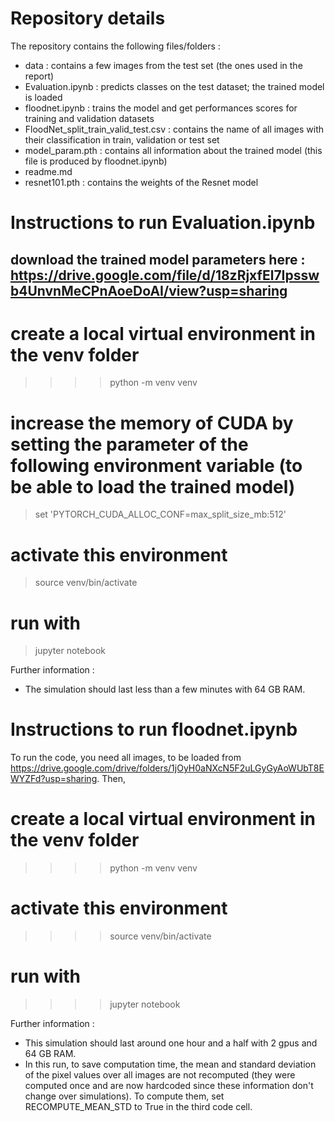 # Repository details

The repository contains the following files/folders :

   - data : contains a few images from the test set (the ones used in the report)
   - Evaluation.ipynb : predicts classes on the test dataset; the trained model is loaded
   - floodnet.ipynb : trains the model and get performances scores for training and validation datasets
   - FloodNet_split_train_valid_test.csv : contains the name of all images with their classification in train, validation or test set
   - model_param.pth : contains all information about the trained model (this file is produced by floodnet.ipynb)
   - readme.md
   - resnet101.pth : contains the weights of the Resnet model




# Instructions to run Evaluation.ipynb

## download the trained model parameters here : https://drive.google.com/file/d/18zRjxfEl7Ipsswb4UnvnMeCPnAoeDoAI/view?usp=sharing

# create a local virtual environment in the venv folder
>>>> python -m venv venv
# increase the memory of CUDA by setting the parameter of the following environment variable (to be able to load the trained model)
> set 'PYTORCH_CUDA_ALLOC_CONF=max_split_size_mb:512'
# activate this environment
> source venv/bin/activate
# run with 
> jupyter notebook

Further information : 

   - The simulation should last less than a few minutes with 64 GB RAM.




# Instructions to run floodnet.ipynb

To run the code, you need all images, to be loaded from https://drive.google.com/drive/folders/1jOyH0aNXcN5F2uLGyGyAoWUbT8EWYZFd?usp=sharing. Then, 

# create a local virtual environment in the venv folder
>>>> python -m venv venv
# activate this environment
>>>> source venv/bin/activate
# run with 
>>>> jupyter notebook

Further information : 

   - This simulation should last around one hour and a half with 2 gpus and 64 GB RAM.
   - In this run, to save computation time, the mean and standard deviation of the pixel values over all images are not recomputed (they were computed once and are now hardcoded since these information don't change over simulations). To compute them, set RECOMPUTE_MEAN_STD to True in the third code cell.
